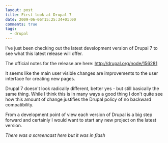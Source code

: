 ```yaml
---
layout: post
title: First look at Drupal 7
date: 2009-06-06T15:25:34+01:00
comments: true
tags:
  - drupal
---
```


I've just been checking out the latest development version of Drupal 7 to see what this latest release will offer.

The official notes for the release are here: http://drupal.org/node/156281

It seems like the main user visible changes are improvements to the user interface for creating new pages.

Drupal 7 doesn't look radically different, better yes - but still basically the same thing. While I think this is in many ways a good thing I don't quite see how this amount of change justifies the Drupal policy of no backward compatibility.

From a development point of view each version of Drupal is a big step forward and certainly I would want to start any new project on the latest version.

_There was a screencast here but it was in flash_
